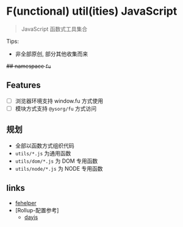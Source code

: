 # F(unctional) util(ities) JavaScript

> JavaScript 函数式工具集合

Tips:

- 非全部原创, 部分其他收集而来

~~## namespace `fu`~~

## Features

- [ ] 浏览器环境支持 window.fu 方式使用
- [ ] 模块方式支持 `@ysorg/fu` 方式访问

## 规划

- 全部以函数方式组织代码
- `utils/*.js` 为通用函数
- `utils/dom/*.js` 为 DOM 专用函数
- `utils/node/*.js` 为 NODE 专用函数

## links

- [fehelper](https://github.com/Jesonhu/js-utils-helper)
- [Rollup-配置参考]
  - [dayjs](https://github.com/iamkun/dayjs/blob/dev/build/rollup.config.js)
